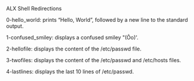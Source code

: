 ALX Shell Redirections

0-hello_world: prints “Hello, World”, followed by a new line to the standard output.

1-confused_smiley: displays a confused smiley "(Ôo)'.

2-hellofile: displays the content of the /etc/passwd file.

3-twofiles: displays the content of the /etc/passwd and /etc/hosts files.

4-lastlines: displays the last 10 lines of /etc/passwd.
